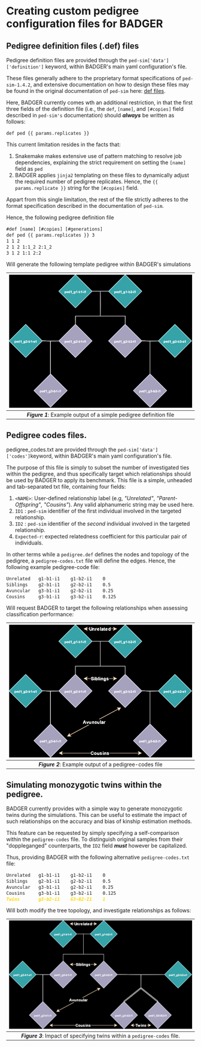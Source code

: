 # Creating custom pedigree configuration files for BADGER

## Pedigree definition files (.def) files

Pedigree definition files are provided through the `ped-sim['data']['definition']` keyword, within BADGER's main yaml configuration's file.

These files generally adhere to the proprietary format specifications of `ped-sim-1.4.2`, and extensive documentation on how to design these files may be found in the original documentation of `ped-sim` here: [def files](https://github.com/williamslab/ped-sim/blob/v1.4.2/README.md#def-file).

Here, BADGER currently comes wth an additional restriction, in that the first three fields of the definition file (i.e., the `def`, `[name]`, and `[#copies]` field described in `ped-sim's` documentation) should ***always*** be written as follows:

```text
def ped {{ params.replicates }}
```
This current limitation resides in the facts that:
1. Snakemake makes extensive use of pattern matching to resolve job dependencies, explaining the strict requirement on setting the `[name]` field as `ped`
2. BADGER applies `jinja2` templating on these files to dynamically adjust the required number of pedigree replicates. Hence, the `{{ params.replicate }}` string for the `[#copies]` field.

Appart from this single limitation, the rest of the file strictly adheres to the format specification described in the documentation of `ped-sim`. 

Hence, the following pedigree definition file

```text
#def [name] [#copies] [#generations]
def ped {{ params.replicates }} 3
1 1 2
2 1 2 1:1_2 2:1_2
3 1 2 1:1 2:2
```

Will generate the following template pedigree within BADGER's simulations

<p align="center">

  | ![BADGER-pedigree-definition](assets/BADGER-pedigree-definition-01.svg) |
  |:---:|
  | ***Figure 1***: Example output of a simple pedigree definition file |

</p>


## Pedigree codes files.

pedigree_codes.txt are provided through the `ped-sim['data']['codes']`keyword, within BADGER's main yaml configuration's file.

The purpose of this file is simply to subset the number of investigated ties within the pedigree, and thus specifically target which relationships should be used by BADGER to apply its benchmark.
This file is a simple, unheaded and tab-separated txt file, containing four fields:

1. `<NAME>`: User-defined relationship label (e.g, *"Unrelated"*, *"Parent-Offspring"*, *"Cousins"*). Any valid alphanumeric string may be used here.
2. `ID1`   : `ped-sim` identifier of the first individual involved in the targeted relationship.
3. `ID2`   : `ped-sim` identifier of the *second* individual involved in the targeted relationship.
4. `Expected-r`: expected relatedness coefficient for this particular pair of individuals.

In other terms while a `pedigree.def` defines the nodes and topology of the pedigree, a `pedigree-codes.txt` file will define the edges. Hence, the following example pedigree-code file:

```text
Unrelated   g1-b1-i1    g1-b2-i1    0
Siblings    g2-b1-i1    g2-b2-i1    0.5
Avuncular   g3-b1-i1    g2-b2-i1    0.25
Cousins     g3-b1-i1    g3-b2-i1    0.125
```

Will request BADGER to target the following relationships when assessing classification performance:

<p align="center">

  | ![BADGER-pedigree-definition](assets/BADGER-pedigree-definition-02.svg) |
  |:---:|
  | ***Figure 2***: Example output of a pedigree-codes file |

</p>


## Simulating monozygotic twins within the pedigree.

BADGER currently provides with a simple way to generate monozygotic twins during the simulations. This can be useful to estimate the impact of such relationships on the accuracy and bias of kinship estimation methods.  

This feature can be requested by simply specifying a self-comparison within the `pedigree-codes` file. To distinguish original samples from their "doppleganged" counterparts, the `ID2` field ***must*** however be capitalized. 

Thus, providing BADGER with the following alternative `pedigree-codes.txt` file:

<pre><code>Unrelated   g1-b1-i1    g1-b2-i1    0 
Siblings    g2-b1-i1    g2-b2-i1    0.5
Avuncular   g3-b1-i1    g2-b2-i1    0.25
Cousins     g3-b1-i1    g3-b2-i1    0.125
<span style="color: gold"><strong><em>Twins       g3-b2-i1    G3-B2-I1    1</em></strong></span></code></pre>

Will both modify the tree topology, and investigate relationships as follows:
<p align="center">

  | ![BADGER-pedigree-definition](assets/BADGER-pedigree-definition-03.svg) |
  |:---:|
  | ***Figure 3***: Impact of specifying twins within a `pedigree-codes` file.|

</p>